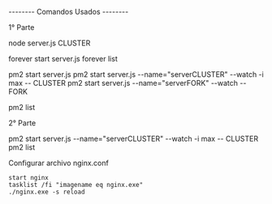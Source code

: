 -------- Comandos Usados -------- 

1° Parte 

node server.js CLUSTER

forever start server.js 
forever list

pm2 start server.js
pm2 start server.js --name="serverCLUSTER" --watch -i max -- CLUSTER
pm2 start server.js --name="serverFORK" --watch -- FORK

pm2 list

2° Parte 

pm2 start server.js --name="serverCLUSTER" --watch -i max -- CLUSTER pm2 list

Configurar archivo nginx.conf
    
    start nginx
    tasklist /fi "imagename eq nginx.exe"
    ./nginx.exe -s reload
